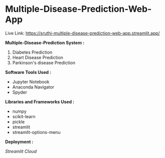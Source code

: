 # Multiple-Disease-Prediction-Web-App

Live Link: https://sruthi-multiple-disease-prediction-web-app.streamlit.app/

**Multiple-Disease-Prediction System :**

1. Diabetes Prediction
2. Heart Disease Prediction
3. Parkinson's disease Prediction

**Software Tools Used :**

- Jupyter Notebook
- Anaconda Navigator
- Spyder

**Libraries and Frameworks Used :**

- numpy
- scikit-learn
- pickle
- streamlit
- streamlit-options-menu

**Deployment :**

*Streamlit Cloud*
